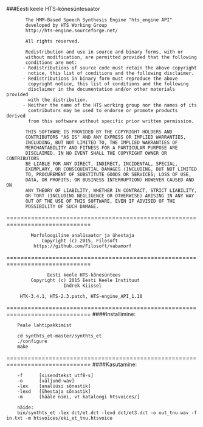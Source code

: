 ###Eesti keele HTS-kõnesüntesaator

           The HMM-Based Speech Synthesis Engine "hts_engine API"  
           developed by HTS Working Group                          
           http://hts-engine.sourceforge.net/                      

           All rights reserved.

           Redistribution and use in source and binary forms, with or
           without modification, are permitted provided that the following
           conditions are met:
          - Redistributions of source code must retain the above copyright
            notice, this list of conditions and the following disclaimer.
          - Redistributions in binary form must reproduce the above
            copyright notice, this list of conditions and the following
            disclaimer in the documentation and/or other materials provided
            with the distribution.
          - Neither the name of the HTS working group nor the names of its
            contributors may be used to endorse or promote products derived
            from this software without specific prior written permission.

           THIS SOFTWARE IS PROVIDED BY THE COPYRIGHT HOLDERS AND
           CONTRIBUTORS "AS IS" AND ANY EXPRESS OR IMPLIED WARRANTIES,
           INCLUDING, BUT NOT LIMITED TO, THE IMPLIED WARRANTIES OF
           MERCHANTABILITY AND FITNESS FOR A PARTICULAR PURPOSE ARE
           DISCLAIMED. IN NO EVENT SHALL THE COPYRIGHT OWNER OR CONTRIBUTORS
           BE LIABLE FOR ANY DIRECT, INDIRECT, INCIDENTAL, SPECIAL,
           EXEMPLARY, OR CONSEQUENTIAL DAMAGES (INCLUDING, BUT NOT LIMITED
           TO, PROCUREMENT OF SUBSTITUTE GOODS OR SERVICES; LOSS OF USE,
           DATA, OR PROFITS; OR BUSINESS INTERRUPTION) HOWEVER CAUSED AND ON
           ANY THEORY OF LIABILITY, WHETHER IN CONTRACT, STRICT LIABILITY,
           OR TORT (INCLUDING NEGLIGENCE OR OTHERWISE) ARISING IN ANY WAY
           OUT OF THE USE OF THIS SOFTWARE, EVEN IF ADVISED OF THE
           POSSIBILITY OF SUCH DAMAGE.


==============================================================================

             Morfoloogiline analüsaator ja ühestaja                
                 Copyright (c) 2015, Filosoft                      
              https://github.com/Filosoft/vabamorf                 


==============================================================================

                   Eesti keele HTS-kõnesüntees                     
             Copyright (c) 2015 Eesti Keele Instituut              
                         Indrek Kiissel
             
         HTK-3.4.1, HTS-2.3.patch, HTS-engine_API_1.10
             	                                        

==============================================================================
####Installimine:<br>

    	Peale lahtipakkimist

        cd synthts_et-master/synthts_et
        ./configure
        make


==============================================================================
####Kasutamine:<br>

		-f 		[sisendtekst utf8-s] 
		-o 		[väljund-wav] 
		-lex 	[analüüsi sõnastik] 
		-lexd	[ühestaja sõnastik] 
		-m 		[hääle nimi, vt kataloogi htsvoices/]
		
		näide:
		bin/synthts_et -lex dct/et.dct -lexd dct/et3.dct -o out_tnu.wav -f in.txt -m htsvoices/eki_et_tnu.htsvoice
